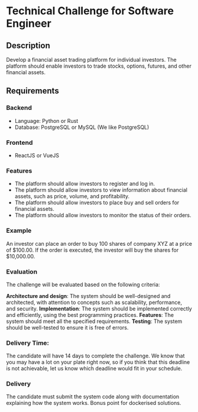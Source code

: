 # Technical Challenge for Software Engineer

## Description
Develop a financial asset trading platform for individual investors. The platform should enable investors to trade stocks, options, futures, and other financial assets.

## Requirements
### Backend
- Language: Python or Rust
- Database: PostgreSQL or MySQL (We like PostgreSQL)

### Frontend
- ReactJS or VueJS

### Features
- The platform should allow investors to register and log in.
- The platform should allow investors to view information about financial assets, such as price, volume, and profitability.
- The platform should allow investors to place buy and sell orders for financial assets.
- The platform should allow investors to monitor the status of their orders.

### Example
An investor can place an order to buy 100 shares of company XYZ at a price of $100.00. If the order is executed, the investor will buy the shares for $10,000.00.

### Evaluation
The challenge will be evaluated based on the following criteria:

**Architecture and design**: The system should be well-designed and architected, with attention to concepts such as scalability, performance, and security.
**Implementation**: The system should be implemented correctly and efficiently, using the best programming practices.
**Features**: The system should meet all the specified requirements.
**Testing**: The system should be well-tested to ensure it is free of errors.

### Delivery Time:

The candidate will have 14 days to complete the challenge.
We know that you may have a lot on your plate right now, so if you think that this deadline is not achievable, let us know which deadline would fit in your schedule.

### Delivery
The candidate must submit the system code along with documentation explaining how the system works.
Bonus point for dockerised solutions.



